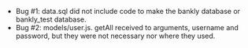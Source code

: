 - Bug #1: data.sql did not include code to make the bankly database or bankly_test database.
- Bug #2: models/user.js. getAll received to arguments, username and password, but they were not necessary nor where they used.